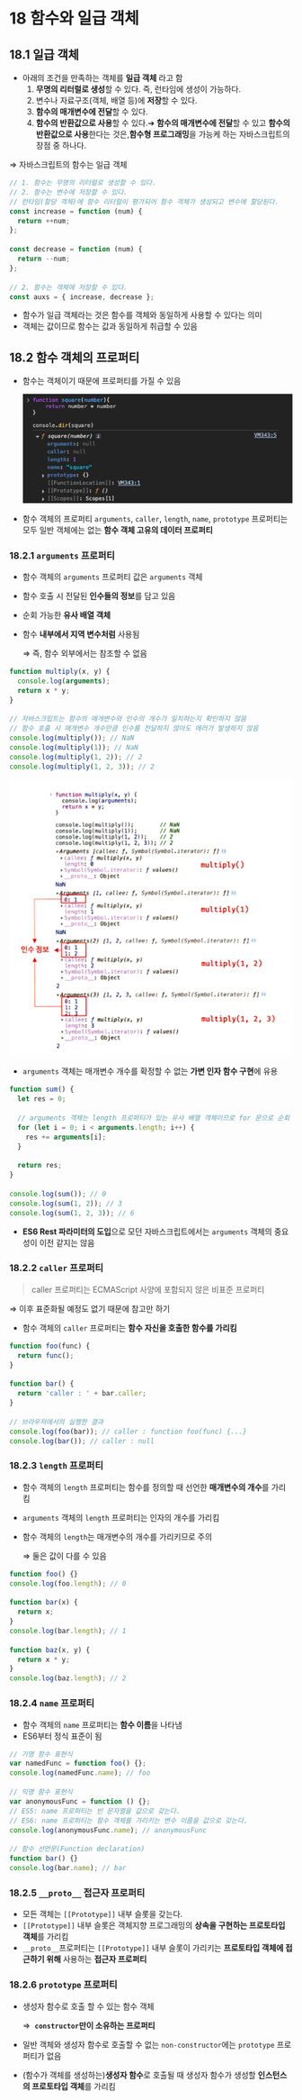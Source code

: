 # 18 함수와 일급 객체

## 18.1 일급 객체

- 아래의 조건을 만족하는 객체를 **일급 객체** 라고 함
  1. **무명의 리터럴로 생성**할 수 있다. 즉, 런타임에 생성이 가능하다.
  2. 변수나 자료구조(객체, 배열 등)에 **저장**할 수 있다.
  3. **함수의 매개변수에 전달**할 수 있다.
  4. **함수의 반환값으로 사용**할 수 있다.➔ **함수의 매개변수에 전달**할 수 있고 **함수의 반환값으로 사용**한다는 것은,**함수형 프로그래밍**을 가능케 하는 자바스크립트의 장점 중 하나다.

⇒ 자바스크립트의 함수는 일급 객체

```jsx
// 1. 함수는 무명의 리터럴로 생성할 수 있다.
// 2. 함수는 변수에 저장할 수 있다.
// 런타임(할당 객체)에 함수 리터럴이 평가되어 함수 객체가 생성되고 변수에 할당된다.
const increase = function (num) {
  return ++num;
};

const decrease = function (num) {
  return --num;
};

// 2. 함수는 객체에 저장할 수 있다.
const auxs = { increase, decrease };
```

- 함수가 일급 객체라는 것은 함수를 객체와 동일하게 사용할 수 있다는 의미
- 객체는 값이므로 함수는 값과 동일하게 취급할 수 있음

## 18.2 함수 객체의 프로퍼티

- 함수는 객체이기 때문에 프로퍼티를 가질 수 있음

  ![](./public/chap18/18-1.png)

- 함수 객체의 프로퍼티 `arguments`, `caller`, `length`, `name`, `prototype` 프로퍼티는 모두 일반 객체에는 없는 **함수 객체 고유의 데이터 프로퍼티**

### 18.2.1 `arguments` 프로퍼티

- 함수 객체의 `arguments` 프로퍼티 값은 `arguments` 객체
- 함수 호출 시 전달된 **인수들의 정보**를 담고 있음
- 순회 가능한 **유사 배열 객체**
- 함수 **내부에서 지역 변수처럼** 사용됨

  ⇒ 즉, 함수 외부에서는 참조할 수 없음

```jsx
function multiply(x, y) {
  console.log(arguments);
  return x * y;
}

// 자바스크립트는 함수의 매개변수와 인수의 개수가 일치하는지 확인하지 않음
// 함수 호출 시 매개변수 개수만큼 인수를 전달하지 않아도 에러가 발생하지 않음
console.log(multiply()); // NaN
console.log(multiply(1)); // NaN
console.log(multiply(1, 2)); // 2
console.log(multiply(1, 2, 3)); // 2
```

![](./public/chap18/18-2.png)

- `arguments` 객체는 매개변수 개수를 확정할 수 없는 **가변 인자 함수 구현**에 유용

```jsx
function sum() {
  let res = 0;

  // arguments 객체는 length 프로퍼티가 있는 유사 배열 객체이므로 for 문으로 순회 가능
  for (let i = 0; i < arguments.length; i++) {
    res += arguments[i];
  }

  return res;
}

console.log(sum()); // 0
console.log(sum(1, 2)); // 3
console.log(sum(1, 2, 3)); // 6
```

- **ES6 Rest 파라미터의 도입**으로 모던 자바스크립트에서는 `arguments` 객체의 중요성이 이전 같지는 않음

### 18.2.2 `caller` 프로퍼티

> caller 프로퍼티는 ECMAScript 사양에 포함되지 않은 비표준 프로퍼티

⇒ 이후 표준화될 예정도 없기 때문에 참고만 하기

- 함수 객체의 `caller` 프로퍼티는 **함수 자신을 호출한 함수를 가리킴**

```jsx
function foo(func) {
  return func();
}

function bar() {
  return 'caller : ' + bar.caller;
}

// 브라우저에서의 실행한 결과
console.log(foo(bar)); // caller : function foo(func) {...}
console.log(bar()); // caller : null
```

### 18.2.3 `length` 프로퍼티

- 함수 객체의 `length` 프로퍼티는 함수를 정의할 때 선언한 **매개변수의 개수**를 가리킴
- `arguments` 객체의 `length` 프로퍼티는 인자의 개수를 가리킴
- 함수 객체의 `length`는 매개변수의 개수를 가리키므로 주의

  ⇒ 둘은 값이 다를 수 있음

```jsx
function foo() {}
console.log(foo.length); // 0

function bar(x) {
  return x;
}
console.log(bar.length); // 1

function baz(x, y) {
  return x * y;
}
console.log(baz.length); // 2
```

### 18.2.4 `name` 프로퍼티

- 함수 객체의 `name` 프로퍼티는 **함수 이름**을 나타냄
- ES6부터 정식 표준이 됨

```jsx
// 기명 함수 표현식
var namedFunc = function foo() {};
console.log(namedFunc.name); // foo

// 익명 함수 표현식
var anonymousFunc = function () {};
// ES5: name 프로퍼티는 빈 문자열을 값으로 갖는다.
// ES6: name 프로퍼티는 함수 객체를 가리키는 변수 이름을 값으로 갖는다.
console.log(anonymousFunc.name); // anonymousFunc

// 함수 선언문(Function declaration)
function bar() {}
console.log(bar.name); // bar
```

### 18.2.5 `__proto__` 접근자 프로퍼티

- 모든 객체는 `[[Prototype]]` 내부 슬롯을 갖는다.
- `[[Prototype]]` 내부 슬롯은 객체지향 프로그래밍의 **상속을 구현하는 프로토타입 객체**를 가리킴
- `__proto__`프로퍼티는 `[[Prototype]]` 내부 슬롯이 가리키는 **프로토타입 객체에 접근하기 위해** 사용하는 **접근자 프로퍼티**

### 18.2.6 `prototype` 프로퍼티

- 생성자 함수로 호출 할 수 있는 함수 객체

  ⇒  **`constructor`만이 소유하는 프로퍼티**

- 일반 객체와 생성자 함수로 호출할 수 없는 `non-constructor`에는 `prototype` 프로퍼티가 없음
- (함수가 객체를 생성하는)**생성자 함수**로 호출될 때 생성자 함수가 생성할 **인스턴스의 프로토타입 객체**를 가리킴
